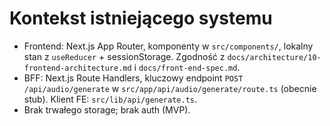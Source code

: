 # Kontekst istniejącego systemu
- Frontend: Next.js App Router, komponenty w `src/components/`, lokalny stan z `useReducer` + sessionStorage. Zgodność z `docs/architecture/10-frontend-architecture.md` i `docs/front-end-spec.md`.
- BFF: Next.js Route Handlers, kluczowy endpoint `POST /api/audio/generate` w `src/app/api/audio/generate/route.ts` (obecnie stub). Klient FE: `src/lib/api/generate.ts`.
- Brak trwałego storage; brak auth (MVP). 
